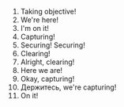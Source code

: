 1. Taking objective!
2. We're here!
3. I'm on it!
4. Capturing!
5. Securing! Securing!
6. Clearing!
7. Alright, clearing!
8. Here we are!
9. Okay, capturing!
10. Держитесь, we're capturing!
11. On it!